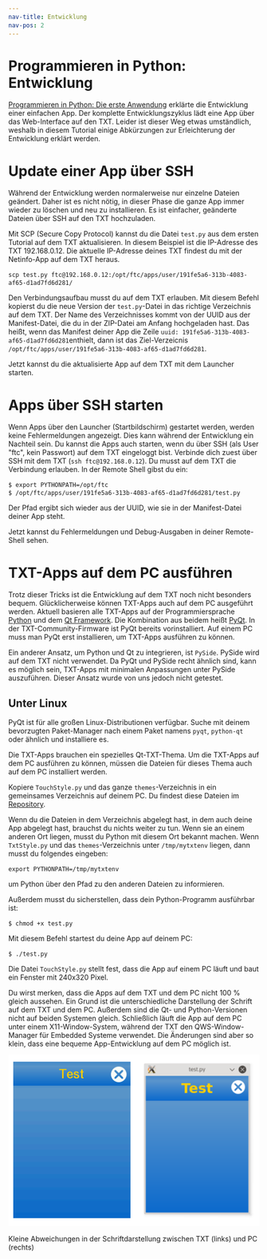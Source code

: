 ```yaml
---
nav-title: Entwicklung
nav-pos: 2
---
```

# Programmieren in Python: Entwicklung

[Programmieren in Python: Die erste Anwendung](tutorial-1.md) erklärte die Entwicklung einer einfachen App. Der komplette Entwicklungszyklus lädt eine App über das Web-Interface auf den TXT. Leider ist dieser Weg etwas umständlich, weshalb in diesem Tutorial einige Abkürzungen zur Erleichterung der Entwicklung erklärt werden.

# Update einer App über SSH

Während der Entwicklung werden normalerweise nur einzelne Dateien geändert. Daher ist es nicht nötig, in dieser Phase die ganze App immer wieder zu löschen und neu zu installieren. Es ist einfacher, geänderte Dateien über SSH auf den TXT hochzuladen.

Mit SCP (Secure Copy Protocol) kannst du die Datei `test.py` aus dem ersten Tutorial auf dem TXT aktualisieren. In diesem Beispiel ist die IP-Adresse des TXT 192.168.0.12. Die aktuelle IP-Adresse deines TXT findest du mit der Netinfo-App auf dem TXT heraus.

```
scp test.py ftc@192.168.0.12:/opt/ftc/apps/user/191fe5a6-313b-4083-af65-d1ad7fd6d281/
```

Den Verbindungsaufbau musst du auf dem TXT erlauben. Mit diesem Befehl kopierst du die neue Version der `test.py`-Datei in das richtige Verzeichnis auf dem TXT. Der Name des Verzeichnisses kommt von der UUID aus der Manifest-Datei, die du in der ZIP-Datei am Anfang hochgeladen hast. Das heißt, wenn das Manifest deiner App die Zeile ```uuid: 191fe5a6-313b-4083-af65-d1ad7fd6d281```enthielt, dann ist das Ziel-Verzeicnis `/opt/ftc/apps/user/191fe5a6-313b-4083-af65-d1ad7fd6d281`.

Jetzt kannst du die aktualisierte App auf dem TXT mit dem Launcher starten.

# Apps über SSH starten

Wenn Apps über den Launcher (Startbildschirm) gestartet werden, werden keine Fehlermeldungen angezeigt. Dies kann während der Entwicklung ein Nachteil sein. Du kannst die Apps auch starten, wenn du über SSH (als User "ftc", kein Passwort) auf dem TXT eingeloggt bist. Verbinde dich zuest über SSH mit dem TXT (`ssh ftc@192.168.0.12`). Du musst auf dem TXT die Verbindung erlauben. In der Remote Shell gibst du ein:

```
$ export PYTHONPATH=/opt/ftc
$ /opt/ftc/apps/user/191fe5a6-313b-4083-af65-d1ad7fd6d281/test.py
```

Der Pfad ergibt sich wieder aus der UUID, wie sie in der Manifest-Datei deiner App steht.

Jetzt kannst du Fehlermeldungen und Debug-Ausgaben in deiner Remote-Shell sehen.


# TXT-Apps auf dem PC ausführen

Trotz dieser Tricks ist die Entwicklung auf dem TXT noch nicht besonders bequem. Glücklicherweise können TXT-Apps auch auf dem PC ausgeführt werden. Aktuell basieren alle TXT-Apps auf der Programmiersprache [Python](https://www.python.org/) und dem [Qt Framework](http://www.qt.io/). Die Kombination aus beidem heißt [PyQt](https://riverbankcomputing.com/software/pyqt/intro). In der TXT-Community-Firmware ist PyQt bereits vorinstalliert. Auf einem PC muss man PyQt erst installieren, um TXT-Apps ausführen zu können.

Ein anderer Ansatz, um Python und Qt zu integrieren, ist `PySide`. PySide wird auf dem TXT nicht verwendet. Da PyQt und PySide recht ähnlich sind, kann es möglich sein, TXT-Apps mit minimalen Anpassungen unter PySide auszuführen. Dieser Ansatz wurde von uns jedoch nicht getestet.


## Unter Linux

PyQt ist für alle großen Linux-Distributionen verfügbar. Suche mit deinem bevorzugten Paket-Manager nach einem Paket namens `pyqt`, `python-qt` oder ähnlich und installiere es.

Die TXT-Apps brauchen ein spezielles Qt-TXT-Thema. Um die TXT-Apps auf dem PC ausführen zu können, müssen die Dateien für dieses Thema auch auf dem PC installiert werden.

Kopiere `TouchStyle.py` und das ganze `themes`-Verzeichnis in ein gemeinsames Verzeichnis auf deinem PC. Du findest diese Dateien im [Repository](https://github.com/ftCommunity/ftcommunity-TXT/tree/master/board/fischertechnik/TXT/rootfs/opt/ftc).

Wenn du die Dateien in dem Verzeichnis abgelegt hast, in dem auch deine App abgelegt hast, brauchst du nichts weiter zu tun. Wenn sie an einem anderen Ort liegen, musst du Python mit diesem Ort bekannt machen. Wenn `TxtStyle.py` und das `themes`-Verzeichnis unter `/tmp/mytxtenv` liegen, dann musst du folgendes eingeben:

```
export PYTHONPATH=/tmp/mytxtenv
```
um Python über den Pfad zu den anderen Dateien zu informieren.

Außerdem musst du sicherstellen, dass dein Python-Programm ausführbar ist:

```
$ chmod +x test.py
```

Mit diesem Befehl startest du deine App auf deinem PC:

```
$ ./test.py
```

Die Datei `TouchStyle.py` stellt fest, dass die App auf einem PC läuft und baut ein Fenster mit 240x320 Pixel.

Du wirst merken, dass die Apps auf dem TXT und dem PC nicht 100 % gleich aussehen. Ein Grund ist die unterschiedliche Darstellung der Schrift auf dem TXT und dem PC. Außerdem sind die Qt- und Python-Versionen nicht auf beiden Systemen gleich. Schließlich läuft die App auf dem PC unter einem X11-Window-System, während der TXT den QWS-Window-Manager für Embedded Systeme verwendet. Die Änderungen sind aber so klein, dass eine bequeme App-Entwicklung auf dem PC möglich ist.

![Ausführung auf dem TXT oder PC](../../../en/programming/python/tut2_img1b.png)    

Kleine Abweichungen in der Schriftdarstellung zwischen TXT (links) und PC (rechts)

